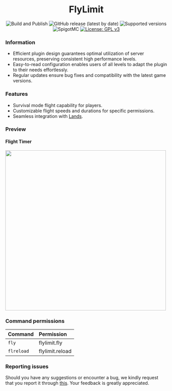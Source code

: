 <h1 align="center">FlyLimit</h1>

<p align="center">
	<img src="https://github.com/PieTw3lve/FlyLimit/actions/workflows/maven.yml/badge.svg" alt="Build and Publish">
  <img src="https://img.shields.io/github/v/release/PieTw3lve/FlyLimit" alt="GitHub release (latest by date)">
	<img src="https://img.shields.io/badge/Minecraft-1.15.2--1.20.4-orange.svg" alt="Supported versions">
	<img src="https://img.shields.io/badge/SpigotMC-yellow.svg" alt="SpigotMC">
  <a href="https://www.gnu.org/licenses/gpl-3.0"><img src="https://img.shields.io/badge/License-GPLv3-blue.svg" alt="License: GPL v3"></a>
</p>

### Information
* Efficient plugin design guarantees optimal utilization of server resources, preserving consistent high performance levels.
* Easy-to-read configuration enables users of all levels to adapt the plugin to their needs effortlessly.
* Regular updates ensure bug fixes and compatibility with the latest game versions.

### Features
* Survival mode flight capability for players.
* Customizable flight speeds and durations for specific permissions.
* Seamless integration with [Lands](https://www.spigotmc.org/resources/lands-%E2%AD%95-land-claim-plugin-%E2%9C%85-grief-prevention-protection-gui-management-nations-wars-1-20-support.53313/).

### Preview
#### Flight Timer
<img src="assets/fly.gif" width="500">

### Command permissions
| Command               | Permission                  |
|:----------------------|:----------------------------|
| `fly`           | flylimit.fly           |
| `flreload`  | flylimit.reload    |

### Reporting issues
Should you have any suggestions or encounter a bug, we kindly request that you report it through [this](https://github.com/PieTw3lve/FlyLimit/issues). 
Your feedback is greatly appreciated.
